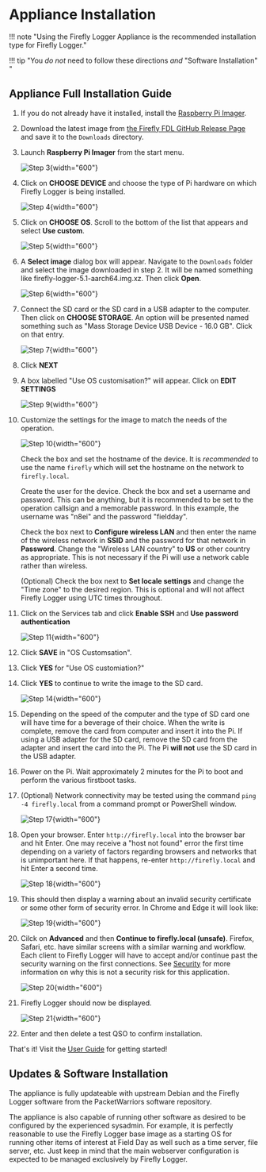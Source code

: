 # Appliance Installation

!!! note "Using the Firefly Logger Appliance is the recommended installation type for Firefly Logger."

!!! tip "You *do not* need to follow these directions *and* "Software Installation" "

## Appliance Full Installation Guide

1. If you do not already have it installed, install the
[Raspberry Pi Imager](https://www.raspberrypi.com/software/).

2. Download the latest image from [the Firefly FDL GitHub Release Page](https://github.com/jxmx/firefly-logger/releases/latest) and save it to the
`Downloads` directory.

3. Launch **Raspberry Pi Imager** from the start menu.

    ![Step 3](img/step-3.png){width="600"}

4. Click on **CHOOSE DEVICE** and choose the type of
Pi hardware on which Firefly Logger is being installed.

    ![Step 4](img/step-4.png){width="600"}

5. Click on **CHOOSE OS**. Scroll to the bottom of the
list that appears and select **Use custom**. 

    ![Step 5](img/step-5.png){width="600"}

6. A **Select image** dialog box will appear. Navigate to the
`Downloads` folder and select the image downloaded in step 2.
It will be named something like firefly-logger-5.1-aarch64.img.xz.
Then click **Open**.

    ![Step 6](img/step-6.png){width="600"}

7. Connect the SD card or the SD card in a USB adapter to
the computer. Then click on **CHOOSE STORAGE**. An option
will be presented named something such as "Mass Storage Device USB
Device - 16.0 GB". Click on that entry.

    ![Step 7](img/step-7.png){width="600"}

8. Click **NEXT**

9. A box labelled "Use OS customisation?" will appear. Click on
**EDIT SETTINGS**

    ![Step 9](img/step-9.png){width="600"}

10. Customize the settings for the image to match the needs of the operation.

    ![Step 10](img/step-10.png){width="600"}

    Check the box and set the hostname of the device. It is *recommended* to use the name `firefly`
    which will set the hostname on the network to `firefly.local`.

    Create the user for the device. Check the box and set a username and password. This
    can be anything, but it is recommended to be set to the operation callsign and a
    memorable password. In this example, the username was "n8ei" and the password "fieldday".
 
    Check the box next to **Configure wireless LAN** and then enter
    the name of the wireless network in **SSID** and the password for
    that network in **Password**. Change the "Wireless LAN country" to **US**
    or other country as appropriate. This is not necessary if the Pi will
    use a network cable rather than wireless.

    (Optional) Check the box next to **Set locale settings** and change the "Time zone"
    to the desired region. This is optional and will not affect Firefly Logger
    using UTC times throughout.

11. Click on the Services tab and click **Enable SSH** and **Use password authentication**

    ![Step 11](img/step-11.png){width="600"}

12. Click **SAVE** in "OS Customsation".

13. Click **YES** for "Use OS customiation?"

14. Click **YES** to continue to write the image to the SD card.

    ![Step 14](img/step-14.png){width="600"}

15. Depending on the speed of the computer and the type of SD card
one will have time for a beverage of their choice. When the write is complete,
remove the card from computer and insert it into the Pi. If using a USB adapter
for the SD card, remove the SD card from the adapter and insert the card into
the Pi. The Pi __will not__ use the SD card in the USB adapter.

16. Power on the Pi. Wait approximately 2 minutes for the Pi to boot
and perform the various firstboot tasks.

17. (Optional) Network connectivity may be tested using the command
`ping -4 firefly.local` from a command prompt or PowerShell window.

    ![Step 17](img/step-17.png){width="600"}

18. Open your browser. Enter `http://firefly.local` into the browser
bar and hit Enter. One may receive a "host not found" error the first
time depending on a variety of factors regarding browsers and networks
that is unimportant here. If that happens, re-enter `http://firefly.local`
and hit Enter a second time. 
    
    ![Step 18](img/step-18.png){width="600"}

19. This should then display a warning about an invalid security
  certificate or some other form of security error. In Chrome and
  Edge it will look like:
  
    ![Step 19](img/step-19.png){width="600"}

20. Cilck on **Advanced** and then **Continue to firefly.local (unsafe)**.
Firefox, Safari, etc. have similar screens with a similar warning and
workflow. Each client to Firefly Logger will have to accept and/or
continue past the security warning on the first connections.
See [Security](security.md) for more information on why this is not
a security risk for this application.
    
    ![Step 20](img/step-20.png){width="600"}

21. Firefly Logger should now be displayed.
    
    ![Step 21](img/step-21.png){width="600"}

22. Enter and then delete a test QSO to confirm installation.

That's it! Visit the [User Guide](basic.md) for getting started!

## Updates & Software Installation
The appliance is fully updateable with upstream Debian and the
Firefly Logger software from the PacketWarriors software repository.

The appliance is also capable of running other software as desired
to be configured by the experienced sysadmin. For example, it is perfectly
reasonable to use the Firefly Logger base image as a starting OS for
running other items of interest at Field Day as well such as a time server,
file server, etc. Just keep in mind that the main webserver configuration is
expected to be managed exclusively by Firefly Logger.